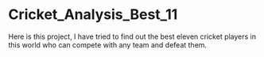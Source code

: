 # Cricket_Analysis_Best_11
Here is this project, I have tried to find out the best eleven cricket players in this world who can compete with any team and defeat them.
